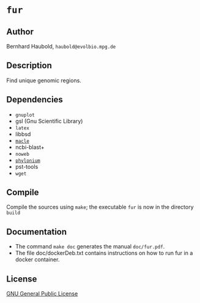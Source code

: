 # `fur`
## Author
Bernhard Haubold, `haubold@evolbio.mpg.de`
## Description
Find unique genomic regions.
## Dependencies
* `gnuplot`
* gsl (Gnu Scientific Library)
* `latex`
* libbsd
* [`macle`](https://github.com/evolbioinf/macle)
* ncbi-blast+
* `noweb`
* [`phylonium`](https://github.com/evolbioinf/phylonium)
* pst-tools
* `wget`
## Compile
Compile the sources using `make`; the executable `fur` is now in the directory `build`
## Documentation
* The command `make doc` generates the manual `doc/fur.pdf`.
* The file doc/dockerDeb.txt contains instructions on how to run fur
  in a docker container.
## License
[GNU General Public License](https://www.gnu.org/licenses/gpl.html)
